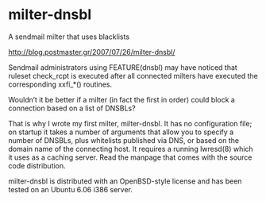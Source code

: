 milter-dnsbl
============

A sendmail milter that uses blacklists

http://blog.postmaster.gr/2007/07/26/milter-dnsbl/

Sendmail administrators using FEATURE(dnsbl) may have noticed that ruleset
check_rcpt is executed after all connected milters have executed the
corresponding xxfi_*() routines.

Wouldn’t it be better if a milter (in fact the first in order) could block a
connection based on a list of DNSBLs?

That is why I wrote my first milter, milter-dnsbl. It has no configuration
file; on startup it takes a number of arguments that allow you to specify a
number of DNSBLs, plus whitelists published via DNS, or based on the domain
name of the connecting host. It requires a running lwresd(8) which it uses as
a caching server. Read the manpage that comes with the source code distribution.

milter-dnsbl is distributed with an OpenBSD-style license and has been tested
on an Ubuntu 6.06 i386 server.
